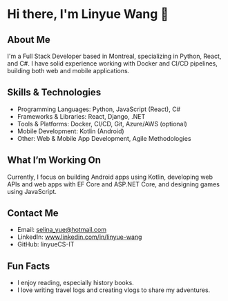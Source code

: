 # Hi there, I'm Linyue Wang 👋

## About Me
I'm a Full Stack Developer based in Montreal, specializing in Python, React, and C#. I have solid experience working with Docker and CI/CD pipelines, building both web and mobile applications.

## Skills & Technologies
- Programming Languages: Python, JavaScript (React), C#
- Frameworks & Libraries: React, Django, .NET
- Tools & Platforms: Docker, CI/CD, Git, Azure/AWS (optional)
- Mobile Development: Kotlin (Android)
- Other: Web & Mobile App Development, Agile Methodologies

## What I’m Working On
Currently, I focus on building Android apps using Kotlin, developing web APIs and web apps with EF Core and ASP.NET Core, and designing games using JavaScript.

## Contact Me
- Email: selina_yue@hotmail.com
- LinkedIn: www.linkedin.com/in/linyue-wang
- GitHub: linyueCS-IT

## Fun Facts
- I enjoy reading, especially history books.
- I love writing travel logs and creating vlogs to share my adventures.
